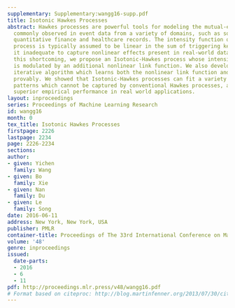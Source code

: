 ```yaml
---
supplementary: Supplementary:wangg16-supp.pdf
title: Isotonic Hawkes Processes
abstract: Hawkes processes are powerful tools for modeling the mutual-excitation phenomena
  commonly observed in event data from a variety of domains, such as social networks,
  quantitative finance and healthcare records. The intensity function of a Hawkes
  process is typically assumed to be linear in the sum of triggering kernels, rendering
  it inadequate to capture nonlinear effects present in real-world data. To address
  this shortcoming, we propose an Isotonic-Hawkes process whose intensity function
  is modulated by an additional nonlinear link function. We also developed a novel
  iterative algorithm which learns both the nonlinear link function and other parameters
  provably. We showed that Isotonic-Hawkes processes can fit a variety of nonlinear
  patterns which cannot be captured by conventional Hawkes processes, and achieve
  superior empirical performance in real world applications.
layout: inproceedings
series: Proceedings of Machine Learning Research
id: wangg16
month: 0
tex_title: Isotonic Hawkes Processes
firstpage: 2226
lastpage: 2234
page: 2226-2234
sections: 
author:
- given: Yichen
  family: Wang
- given: Bo
  family: Xie
- given: Nan
  family: Du
- given: Le
  family: Song
date: 2016-06-11
address: New York, New York, USA
publisher: PMLR
container-title: Proceedings of The 33rd International Conference on Machine Learning
volume: '48'
genre: inproceedings
issued:
  date-parts:
  - 2016
  - 6
  - 11
pdf: http://proceedings.mlr.press/v48/wangg16.pdf
# Format based on citeproc: http://blog.martinfenner.org/2013/07/30/citeproc-yaml-for-bibliographies/
---
```


